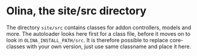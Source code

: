 Olina, the site/src directory
=========================

The directory `site/src` contains classes for addon controllers, models and more. The autoloader 
looks here first for a class file, before it moves on to look in `OLINA_INSTALL_PATH/src`. It is 
therefore possible to replace core-classes with your own version, just use same classname and 
place it here.